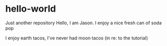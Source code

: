 # hello-world
Just another repository
Hello, I am Jason. I enjoy a nice fresh can of soda pop

I enjoy earth tacos, I've never had moon tacos (in re: to the tutorial)
